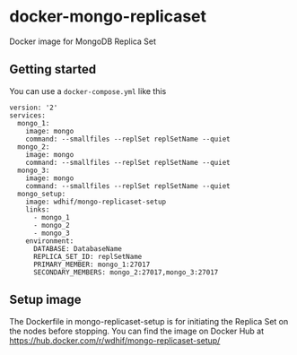 # docker-mongo-replicaset
Docker image for MongoDB Replica Set

## Getting started

You can use a `docker-compose.yml` like this

```
version: '2'
services:
  mongo_1:
    image: mongo
    command: --smallfiles --replSet replSetName --quiet
  mongo_2:
    image: mongo
    command: --smallfiles --replSet replSetName --quiet
  mongo_3:
    image: mongo
    command: --smallfiles --replSet replSetName --quiet
  mongo_setup:
    image: wdhif/mongo-replicaset-setup
    links:
      - mongo_1
      - mongo_2
      - mongo_3
    environment:
      DATABASE: DatabaseName
      REPLICA_SET_ID: replSetName
      PRIMARY_MEMBER: mongo_1:27017
      SECONDARY_MEMBERS: mongo_2:27017,mongo_3:27017
```

## Setup image

The Dockerfile in mongo-replicaset-setup is for initiating the Replica Set on the nodes before stopping.
You can find the image on Docker Hub at https://hub.docker.com/r/wdhif/mongo-replicaset-setup/

